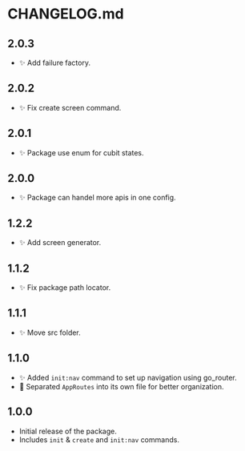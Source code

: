 # CHANGELOG.md

## 2.0.3

- ✨ Add failure factory.

## 2.0.2

- ✨ Fix create screen command.

## 2.0.1

- ✨ Package use enum for cubit states.

## 2.0.0

- ✨ Package can handel more apis in one config.

## 1.2.2

- ✨ Add screen generator.

## 1.1.2

- ✨ Fix package path locator.

## 1.1.1

- ✨ Move src folder.

## 1.1.0

- ✨ Added `init:nav` command to set up navigation using go_router.
- 📂 Separated `AppRoutes` into its own file for better organization.

## 1.0.0

- Initial release of the package.
- Includes `init` & `create` and `init:nav` commands.